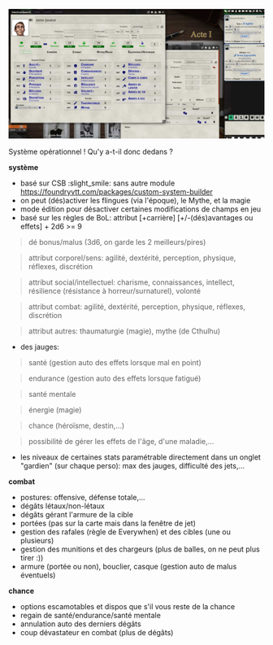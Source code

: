 ![Saisie d'écran générale](csb-vonv01.jpg "Saisie d'écran générale")

Système opérationnel ! Qu'y a-t-il donc dedans ?

**système**

- basé sur CSB :slight_smile: sans autre module https://foundryvtt.com/packages/custom-system-builder
- on peut (dés)activer les flingues (via l'époque), le Mythe, et la magie
- mode édition pour désactiver certaines modifications de champs en jeu
- basé sur les règles de BoL: attribut [+carrière] [+/-(dés)avantages ou effets] + 2d6 >= 9

> dé bonus/malus (3d6, on garde les 2 meilleurs/pires)

> attribut corporel/sens: agilité, dextérité, perception, physique, réflexes, discrétion

> attribut social/intellectuel: charisme, connaissances, intellect, résilience (résistance à horreur/surnaturel), volonté

> attribut combat: agilité, dextérité, perception, physique, réflexes, discrétion

> attribut autres: thaumaturgie (magie), mythe (de Cthulhu)

- des jauges:

> santé (gestion auto des effets lorsque mal en point)

> endurance (gestion auto des effets lorsque fatigué)

> santé mentale

> énergie (magie)

> chance (héroïsme, destin,...)

> possibilité de gérer les effets de l'âge, d'une maladie,...

- les niveaux de certaines stats paramétrable directement dans un onglet "gardien" (sur chaque perso): max des jauges, difficulté des jets,...

**combat**

- postures: offensive, défense totale,...
- dégâts létaux/non-létaux
- dégâts gérant l'armure de la cible
- portées (pas sur la carte mais dans la fenêtre de jet)
- gestion des rafales (règle de Everywhen) et des cibles (une ou plusieurs)
- gestion des munitions et des chargeurs (plus de balles, on ne peut plus tirer :))
- armure (portée ou non), bouclier, casque (gestion auto de malus éventuels)

**chance**

- options escamotables et dispos que s'il vous reste de la chance
- regain de santé/endurance/santé mentale
- annulation auto des derniers dégâts
- coup dévastateur en combat (plus de dégâts)
